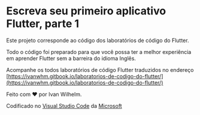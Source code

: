 # Escreva seu primeiro aplicativo Flutter, parte 1

Este projeto corresponde ao código dos laboratórios de código do Flutter.

Todo o código foi preparado para que você possa ter a melhor experiência em aprender Flutter sem a barreira do idioma Inglês.

Acompanhe os todos laboratórios de código Flutter traduzidos no endereço [https://ivanwhm.gitbook.io/laboratorios-de-codigo-do-flutter/](https://ivanwhm.gitbook.io/laboratorios-de-codigo-do-flutter/)

Feito com &hearts; por Ivan Wilhelm.

Codificado no [Visual Studio Code](https://code.visualstudio.com) da [Microsoft](https://www.microsoft.com.br)